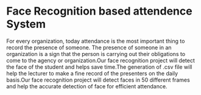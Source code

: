 # Face Recognition based attendence System
For every organization, today attendance is the most important thing to record the presence of someone. The presence of someone in an organization is a sign that the person is carrying out their obligations to come to the agency or organization.Our face recognition project will detect the face of the student and helps save time.The generation of .csv file will help the lecturer to make a fine record of the presenters on the daily basis.Our face recognition project will detect faces in 50 different frames and help the accurate detection of face for efficient attendance.
